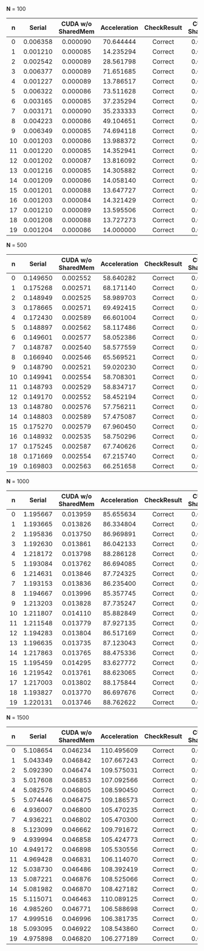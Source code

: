 **N** = 100

| n | Serial | CUDA w/o SharedMem | Acceleration | CheckResult | CUDA w/ SharedMem | Acceleration | CheckResult |
| :---: | :---: | :---: | :---: | :---: | :---: | :---: | :---: |
| 0 |  0.006358 | 0.000090 | 70.644444 | Correct | 0.000068 | 1.323529 | Correct |
| 1 |  0.001210 | 0.000085 | 14.235294 | Correct | 0.000069 | 1.231884 | Correct |
| 2 |  0.002542 | 0.000089 | 28.561798 | Correct | 0.000066 | 1.348485 | Correct |
| 3 |  0.006377 | 0.000089 | 71.651685 | Correct | 0.000066 | 1.348485 | Correct |
| 4 |  0.001227 | 0.000089 | 13.786517 | Correct | 0.000064 | 1.390625 | Correct |
| 5 |  0.006322 | 0.000086 | 73.511628 | Correct | 0.000064 | 1.343750 | Correct |
| 6 |  0.003165 | 0.000085 | 37.235294 | Correct | 0.000065 | 1.307692 | Correct |
| 7 |  0.003171 | 0.000090 | 35.233333 | Correct | 0.000064 | 1.406250 | Correct |
| 8 |  0.004223 | 0.000086 | 49.104651 | Correct | 0.000064 | 1.343750 | Correct |
| 9 |  0.006349 | 0.000085 | 74.694118 | Correct | 0.000064 | 1.328125 | Correct |
| 10 |  0.001203 | 0.000086 | 13.988372 | Correct | 0.000063 | 1.365079 | Correct |
| 11 |  0.001220 | 0.000085 | 14.352941 | Correct | 0.000063 | 1.349206 | Correct |
| 12 |  0.001202 | 0.000087 | 13.816092 | Correct | 0.000066 | 1.318182 | Correct |
| 13 |  0.001216 | 0.000085 | 14.305882 | Correct | 0.000064 | 1.328125 | Correct |
| 14 |  0.001209 | 0.000086 | 14.058140 | Correct | 0.000063 | 1.365079 | Correct |
| 15 |  0.001201 | 0.000088 | 13.647727 | Correct | 0.000064 | 1.375000 | Correct |
| 16 |  0.001203 | 0.000084 | 14.321429 | Correct | 0.000064 | 1.312500 | Correct |
| 17 |  0.001210 | 0.000089 | 13.595506 | Correct | 0.000063 | 1.412698 | Correct |
| 18 |  0.001208 | 0.000088 | 13.727273 | Correct | 0.000064 | 1.375000 | Correct |
| 19 |  0.001204 | 0.000086 | 14.000000 | Correct | 0.000065 | 1.323077 | Correct |

**N** = 500

| n | Serial | CUDA w/o SharedMem | Acceleration | CheckResult | CUDA w/ SharedMem | Acceleration | CheckResult |
| :---: | :---: | :---: | :---: | :---: | :---: | :---: | :---: |
| 0 |  0.149650 | 0.002552 | 58.640282 | Correct | 0.001115 | 2.288789 | Correct |
| 1 |  0.175268 | 0.002571 | 68.171140 | Correct | 0.001126 | 2.283304 | Correct |
| 2 |  0.148949 | 0.002525 | 58.989703 | Correct | 0.001114 | 2.266607 | Correct |
| 3 |  0.178665 | 0.002571 | 69.492415 | Correct | 0.001113 | 2.309973 | Correct |
| 4 |  0.172430 | 0.002589 | 66.601004 | Correct | 0.001135 | 2.281057 | Correct |
| 5 |  0.148897 | 0.002562 | 58.117486 | Correct | 0.001112 | 2.303957 | Correct |
| 6 |  0.149601 | 0.002577 | 58.052386 | Correct | 0.001132 | 2.276502 | Correct |
| 7 |  0.148787 | 0.002540 | 58.577559 | Correct | 0.001140 | 2.228070 | Correct |
| 8 |  0.166940 | 0.002546 | 65.569521 | Correct | 0.001108 | 2.297834 | Correct |
| 9 |  0.148790 | 0.002521 | 59.020230 | Correct | 0.001113 | 2.265049 | Correct |
| 10 |  0.149941 | 0.002554 | 58.708301 | Correct | 0.001133 | 2.254192 | Correct |
| 11 |  0.148793 | 0.002529 | 58.834717 | Correct | 0.001104 | 2.290761 | Correct |
| 12 |  0.149170 | 0.002552 | 58.452194 | Correct | 0.001111 | 2.297030 | Correct |
| 13 |  0.148780 | 0.002576 | 57.756211 | Correct | 0.001117 | 2.306177 | Correct |
| 14 |  0.148803 | 0.002589 | 57.475087 | Correct | 0.001129 | 2.293180 | Correct |
| 15 |  0.175270 | 0.002579 | 67.960450 | Correct | 0.001109 | 2.325518 | Correct |
| 16 |  0.148932 | 0.002535 | 58.750296 | Correct | 0.001114 | 2.275583 | Correct |
| 17 |  0.175245 | 0.002587 | 67.740626 | Correct | 0.001123 | 2.303651 | Correct |
| 18 |  0.171669 | 0.002554 | 67.215740 | Correct | 0.001124 | 2.272242 | Correct |
| 19 |  0.169803 | 0.002563 | 66.251658 | Correct | 0.001115 | 2.298655 | Correct |

**N** = 1000

| n | Serial | CUDA w/o SharedMem | Acceleration | CheckResult | CUDA w/ SharedMem | Acceleration | CheckResult |
| :---: | :---: | :---: | :---: | :---: | :---: | :---: | :---: |
| 0 |  1.195667 | 0.013959 | 85.655634 | Correct | 0.005229 | 2.669535 | Correct |
| 1 |  1.193665 | 0.013826 | 86.334804 | Correct | 0.005219 | 2.649167 | Correct |
| 2 |  1.195836 | 0.013750 | 86.969891 | Correct | 0.005228 | 2.630069 | Correct |
| 3 |  1.192630 | 0.013861 | 86.042133 | Correct | 0.005597 | 2.476505 | Correct |
| 4 |  1.218172 | 0.013798 | 88.286128 | Correct | 0.005230 | 2.638241 | Correct |
| 5 |  1.193084 | 0.013762 | 86.694085 | Correct | 0.005260 | 2.616350 | Correct |
| 6 |  1.214631 | 0.013846 | 87.724325 | Correct | 0.005256 | 2.634323 | Correct |
| 7 |  1.193153 | 0.013836 | 86.235400 | Correct | 0.005602 | 2.469832 | Correct |
| 8 |  1.194667 | 0.013996 | 85.357745 | Correct | 0.005224 | 2.679173 | Correct |
| 9 |  1.213203 | 0.013828 | 87.735247 | Correct | 0.005236 | 2.640947 | Correct |
| 10 |  1.211807 | 0.014110 | 85.882849 | Correct | 0.005228 | 2.698929 | Correct |
| 11 |  1.211548 | 0.013779 | 87.927135 | Correct | 0.005243 | 2.628076 | Correct |
| 12 |  1.194283 | 0.013804 | 86.517169 | Correct | 0.005256 | 2.626332 | Correct |
| 13 |  1.196635 | 0.013735 | 87.123043 | Correct | 0.005235 | 2.623687 | Correct |
| 14 |  1.217863 | 0.013765 | 88.475336 | Correct | 0.005544 | 2.482864 | Correct |
| 15 |  1.195459 | 0.014295 | 83.627772 | Correct | 0.005242 | 2.727013 | Correct |
| 16 |  1.219542 | 0.013761 | 88.623065 | Correct | 0.005223 | 2.634693 | Correct |
| 17 |  1.217003 | 0.013802 | 88.175844 | Correct | 0.005247 | 2.630455 | Correct |
| 18 |  1.193827 | 0.013770 | 86.697676 | Correct | 0.005225 | 2.635407 | Correct |
| 19 |  1.220131 | 0.013746 | 88.762622 | Correct | 0.005562 | 2.471413 | Correct |

**N** = 1500

| n | Serial | CUDA w/o SharedMem | Acceleration | CheckResult | CUDA w/ SharedMem | Acceleration | CheckResult |
| :---: | :---: | :---: | :---: | :---: | :---: | :---: | :---: |
| 0 |  5.108654 | 0.046234 | 110.495609 | Correct | 0.014417 | 3.206909 | Correct |
| 1 |  5.043349 | 0.046842 | 107.667243 | Correct | 0.014370 | 3.259708 | Correct |
| 2 |  5.092390 | 0.046474 | 109.575031 | Correct | 0.014354 | 3.237704 | Correct |
| 3 |  5.017608 | 0.046853 | 107.092566 | Correct | 0.014097 | 3.323615 | Correct |
| 4 |  5.082576 | 0.046805 | 108.590450 | Correct | 0.014048 | 3.331791 | Correct |
| 5 |  5.074446 | 0.046475 | 109.186573 | Correct | 0.014397 | 3.228103 | Correct |
| 6 |  4.936007 | 0.046800 | 105.470235 | Correct | 0.014026 | 3.336660 | Correct |
| 7 |  4.936221 | 0.046802 | 105.470300 | Correct | 0.014435 | 3.242258 | Correct |
| 8 |  5.123099 | 0.046662 | 109.791672 | Correct | 0.014344 | 3.253067 | Correct |
| 9 |  4.939994 | 0.046858 | 105.424773 | Correct | 0.014049 | 3.335326 | Correct |
| 10 |  4.949172 | 0.046898 | 105.530556 | Correct | 0.014450 | 3.245536 | Correct |
| 11 |  4.969428 | 0.046831 | 106.114070 | Correct | 0.013976 | 3.350816 | Correct |
| 12 |  5.038730 | 0.046486 | 108.392419 | Correct | 0.014466 | 3.213466 | Correct |
| 13 |  5.087221 | 0.046876 | 108.525066 | Correct | 0.014411 | 3.252793 | Correct |
| 14 |  5.081982 | 0.046870 | 108.427182 | Correct | 0.014042 | 3.337844 | Correct |
| 15 |  5.115071 | 0.046463 | 110.089125 | Correct | 0.014392 | 3.228391 | Correct |
| 16 |  4.985260 | 0.046771 | 106.588698 | Correct | 0.014369 | 3.254993 | Correct |
| 17 |  4.999516 | 0.046996 | 106.381735 | Correct | 0.014467 | 3.248497 | Correct |
| 18 |  5.093095 | 0.046922 | 108.543860 | Correct | 0.014405 | 3.257341 | Correct |
| 19 |  4.975898 | 0.046820 | 106.277189 | Correct | 0.014048 | 3.332859 | Correct |

